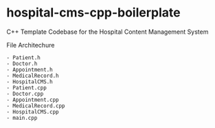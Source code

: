 # hospital-cms-cpp-boilerplate
 C++ Template Codebase for the Hospital Content Management System

File Architechure
```
- Patient.h
- Doctor.h
- Appointment.h
- MedicalRecord.h
- HospitalCMS.h
- Patient.cpp
- Doctor.cpp
- Appointment.cpp
- MedicalRecord.cpp
- HospitalCMS.cpp
- main.cpp

```

